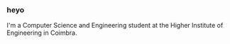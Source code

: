 ### heyo

I'm a Computer Science and Engineering student at the Higher Institute of Engineering in Coimbra.

